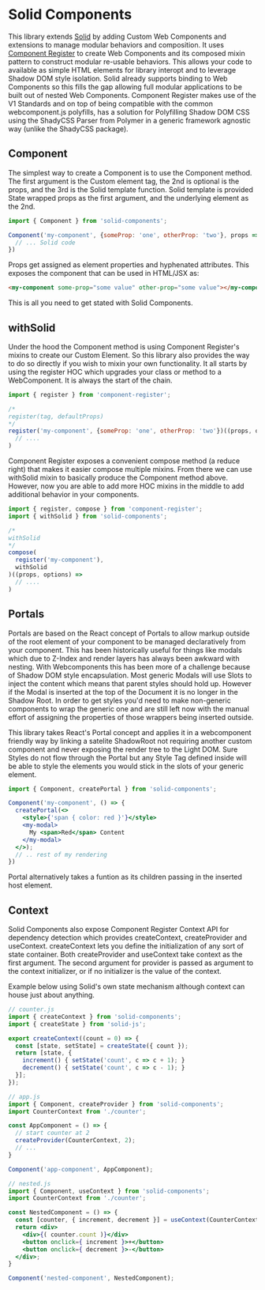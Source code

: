 # Solid Components

This library extends [Solid](https://github.com/ryansolid/solid) by adding Custom Web Components and extensions to manage modular behaviors and composition. It uses [Component Register](https://github.com/ryansolid/component-register) to create Web Components and its composed mixin pattern to construct modular re-usable behaviors. This allows your code to available as simple HTML elements for library interopt and to leverage Shadow DOM style isolation. Solid already supports binding to Web Components so this fills the gap allowing full modular applications to be built out of nested Web Components. Component Register makes use of the V1 Standards and on top of being compatible with the common webcomponent.js polyfills, has a solution for Polyfilling Shadow DOM CSS using the ShadyCSS Parser from Polymer in a generic framework agnostic way (unlike the ShadyCSS package).

## Component

The simplest way to create a Component is to use the Component method. The first argument is the Custom element tag, the 2nd is optional is the props, and the 3rd is the Solid template function. Solid template is provided State wrapped props as the first argument, and the underlying element as the 2nd.
```jsx
import { Component } from 'solid-components';

Component('my-component', {someProp: 'one', otherProp: 'two'}, props => {
  // ... Solid code
})
```
Props get assigned as element properties and hyphenated attributes. This exposes the component that can be used in HTML/JSX as:
```html
<my-component some-prop="some value" other-prop="some value"></my-component>
```

This is all you need to get stated with Solid Components.

## withSolid

Under the hood the Component method is using Component Register's mixins to create our Custom Element. So this library also provides the way to do so directly if you wish to mixin your own functionality. It all starts by using the register HOC which upgrades your class or method to a WebComponent. It is always the start of the chain.

```jsx
import { register } from 'component-register';

/*
register(tag, defaultProps)
*/
register('my-component', {someProp: 'one', otherProp: 'two'})((props, options) =>
  // ....
)
```

Component Register exposes a convenient compose method (a reduce right) that makes it easier compose multiple mixins. From there we can use withSolid mixin to basically produce the Component method above. However, now you are able to add more HOC mixins in the middle to add additional behavior in your components.

```jsx
import { register, compose } from 'component-register';
import { withSolid } from 'solid-components';

/*
withSolid
*/
compose(
  register('my-component'),
  withSolid
)((props, options) =>
  // ....
)
```

## Portals

Portals are based on the React concept of Portals to allow markup outside of the root element of your component to be managed declaratively from your component. This has been historically useful for things like modals which due to Z-Index and render layers has always been awkward with nesting. With Webcomponents this has been more of a challenge because of Shadow DOM style encapsulation. Most generic Modals will use Slots to inject the content which means that parent styles should hold up. However if the Modal is inserted at the top of the Document it is no longer in the Shadow Root. In order to get styles you'd need to make non-generic components to wrap the generic one and are still left now with the manual effort of assigning the properties of those wrappers being inserted outside.

This library takes React's Portal concept and applies it in a webcomponent friendly way by linking a satelite ShadowRoot not requiring another custom component and never exposing the render tree to the Light DOM. Sure Styles do not flow through the Portal but any Style Tag defined inside will be able to style the elements you would stick in the slots of your generic element.

```jsx
import { Component, createPortal } from 'solid-components';

Component('my-component', () => {
  createPortal(<>
    <style>{'span { color: red }'}</style>
    <my-modal>
      My <span>Red</span> Content
    </my-modal>
  </>);
  // .. rest of my rendering
})
```
Portal alternatively takes a funtion as its children passing in the inserted host element.

## Context

Solid Components also expose Component Register Context API for dependency detection which provides createContext, createProvider and useContext. createContext lets you define the initialization of any sort of state container. Both createProvider and useContext take context as the first argument. The second argument for provider is passed as argument to the context initializer, or if no initializer is the value of the context.

Example below using Solid's own state mechanism although context can house just about anything.

```jsx
// counter.js
import { createContext } from 'solid-components';
import { createState } from 'solid-js';

export createContext((count = 0) => {
  const [state, setState] = createState({ count });
  return [state, {
    increment() { setState('count', c => c + 1); }
    decrement() { setState('count', c => c - 1); }
  }];
});

// app.js
import { Component, createProvider } from 'solid-components';
import CounterContext from './counter';

const AppComponent = () => {
  // start counter at 2
  createProvider(CounterContext, 2);
  // ...
}

Component('app-component', AppComponent);

// nested.js
import { Component, useContext } from 'solid-components';
import CounterContext from './counter';

const NestedComponent = () => {
  const [counter, { increment, decrement }] = useContext(CounterContext);
  return <div>
    <div>{( counter.count )}</div>
    <button onclick={ increment }>+</button>
    <button onclick={ decrement }>-</button>
  </div>;
}

Component('nested-component', NestedComponent);
```

